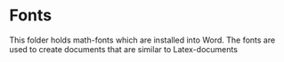 # Fonts
This folder holds math-fonts which are installed into Word.
The fonts are used to create documents that are similar to Latex-documents
